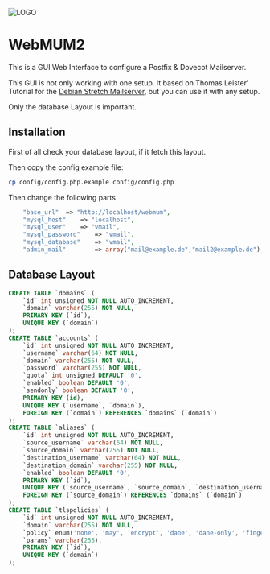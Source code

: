 ![LOGO](https://github.com/beli3ver/WebMUM2/blob/master/img/logoBig.png?raw=true)

WebMUM2
=======

This is a GUI Web Interface to configure a Postfix & Dovecot Mailserver.

This GUI is not only working with one setup. It based on Thomas Leister' Tutorial for the [Debian Stretch Mailserver], but you can use it with any setup.

Only the database Layout is important.

Installation
------------

First of all check your database layout, if it fetch this layout.

Then copy the config example file:

```bash
cp config/config.php.example config/config.php
```

Then change the following parts

```php
    "base_url"  => "http://localhost/webmum",
    "mysql_host"    => "localhost",
    "mysql_user"    => "vmail",
    "mysql_password"    => "vmail",
    "mysql_database"    => "vmail",
    "admin_mail"        => array("mail@example.de","mail2@example.de"),
```

Database Layout
---------------

```sql
CREATE TABLE `domains` (
    `id` int unsigned NOT NULL AUTO_INCREMENT,
    `domain` varchar(255) NOT NULL,
    PRIMARY KEY (`id`),
    UNIQUE KEY (`domain`)
);
CREATE TABLE `accounts` (
    `id` int unsigned NOT NULL AUTO_INCREMENT,
    `username` varchar(64) NOT NULL,
    `domain` varchar(255) NOT NULL,
    `password` varchar(255) NOT NULL,
    `quota` int unsigned DEFAULT '0',
    `enabled` boolean DEFAULT '0',
    `sendonly` boolean DEFAULT '0',
    PRIMARY KEY (id),
    UNIQUE KEY (`username`, `domain`),
    FOREIGN KEY (`domain`) REFERENCES `domains` (`domain`)
);
CREATE TABLE `aliases` (
    `id` int unsigned NOT NULL AUTO_INCREMENT,
    `source_username` varchar(64) NOT NULL,
    `source_domain` varchar(255) NOT NULL,
    `destination_username` varchar(64) NOT NULL,
    `destination_domain` varchar(255) NOT NULL,
    `enabled` boolean DEFAULT '0',
    PRIMARY KEY (`id`),
    UNIQUE KEY (`source_username`, `source_domain`, `destination_username`, `destination_domain`),
    FOREIGN KEY (`source_domain`) REFERENCES `domains` (`domain`)
);
CREATE TABLE `tlspolicies` (
    `id` int unsigned NOT NULL AUTO_INCREMENT,
    `domain` varchar(255) NOT NULL,
    `policy` enum('none', 'may', 'encrypt', 'dane', 'dane-only', 'fingerprint', 'verify', 'secure') NOT NULL,
    `params` varchar(255),
    PRIMARY KEY (`id`),
    UNIQUE KEY (`domain`)
);
```

  [Debian Stretch Mailserver]: https://thomas-leister.de/mailserver-debian-stretch/
